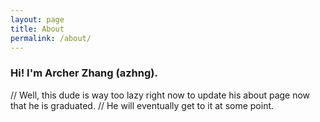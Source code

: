 ```yaml
---
layout: page
title: About
permalink: /about/
---
```


### Hi! I'm Archer Zhang (azhng). 

// Well, this dude is way too lazy right now to update his about page now that he is graduated.
// He will eventually get to it at some point.
